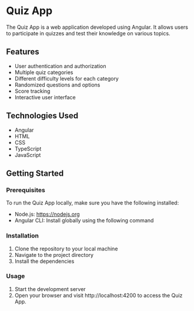 # Quiz App

The Quiz App is a web application developed using Angular. It allows users to participate in quizzes and test their knowledge on various topics.

## Features

- User authentication and authorization
- Multiple quiz categories
- Different difficulty levels for each category
- Randomized questions and options
- Score tracking
- Interactive user interface

## Technologies Used

- Angular
- HTML
- CSS
- TypeScript
- JavaScript

## Getting Started

### Prerequisites

To run the Quiz App locally, make sure you have the following installed:

- Node.js: https://nodejs.org
- Angular CLI: Install globally using the following command


### Installation

1. Clone the repository to your local machine
2. Navigate to the project directory
3. Install the dependencies

### Usage

1. Start the development server
2. Open your browser and visit http://localhost:4200 to access the Quiz App.




